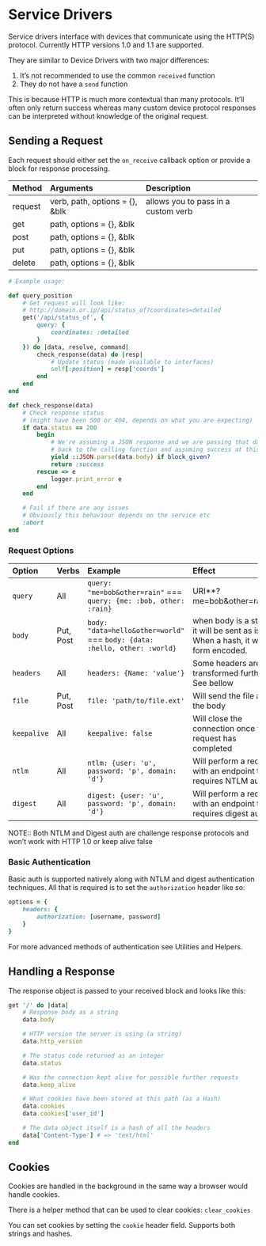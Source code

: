 # Service Drivers

Service drivers interface with devices that communicate using the HTTP\(S\) protocol. Currently HTTP versions 1.0 and 1.1 are supported.

They are similar to Device Drivers with two major differences:

1. It’s not recommended to use the common `received` function
2. They do not have a `send` function

This is because HTTP is much more contextual than many protocols. It’ll often only return success whereas many custom device protocol responses can be interpreted without knowledge of the original request.

## Sending a Request

Each request should either set the `on_receive` callback option or provide a block for response processing.

| Method | Arguments | Description |
| :--- | :--- | :--- |
| request | verb, path, options = {}, &blk | allows you to pass in a custom verb |
| get | path, options = {}, &blk |  |
| post | path, options = {}, &blk |  |
| put | path, options = {}, &blk |  |
| delete | path, options = {}, &blk |  |

```ruby
# Example usage:

def query_position
    # Get request will look like:
    # http://domain.or.ip/api/status_of?coordinates=detailed
    get('/api/status_of', {
        query: {
            coordinates: :detailed
        }
    }) do |data, resolve, command|
        check_response(data) do |resp|
            # Update status (made available to interfaces)
            self[:position] = resp['coords']
        end
    end
end

def check_response(data)
    # Check response status
    # (might have been 500 or 404, depends on what you are expecting)
    if data.status == 200
        begin
            # We're assuming a JSON response and we are passing that data
            # back to the calling function and assuming success at this point
            yield ::JSON.parse(data.body) if block_given?
            return :success
        rescue => e
            logger.print_error e
        end 
    end

    # Fail if there are any issues
    # Obviously this behaviour depends on the service etc
    :abort
end
```

### Request Options

| Option | Verbs | Example | Effect |
| :--- | :--- | :--- | :--- |
| `query` | All | `query: "me=bob&other=rain"` === `query: {me: :bob, other: :rain}` | URI**?me=bob&other=rain** |
| `body` | Put, Post | `body: "data=hello&other=world"` === `body: {data: :hello, other: :world}` | when body is a string it will be sent as is. When a hash, it will be form encoded. |
| `headers` | All | `headers: {Name: 'value'}` | Some headers are transformed further. See bellow |
| `file` | Put, Post | `file: 'path/to/file.ext'` | Will send the file as the body |
| `keepalive` | All | `keepalive: false` | Will close the connection once the request has completed |
| `ntlm` | All | `ntlm: {user: 'u', password: 'p', domain: 'd'}` | Will perform a request with an endpoint that requires NTLM auth |
| `digest` | All | `digest: {user: 'u', password: 'p', domain: 'd'}` | Will perform a request with an endpoint that requires digest auth |

NOTE:: Both NTLM and Digest auth are challenge response protocols and won’t work with HTTP 1.0 or keep alive false

### Basic Authentication

Basic auth is supported natively along with NTLM and digest authentication techniques. All that is required is to set the `authorization` header like so:

```ruby
options = {
    headers: {
        authorization: [username, password]
    }
}
```

For more advanced methods of authentication see Utilities and Helpers.

## Handling a Response

The response object is passed to your received block and looks like this:

```ruby
get '/' do |data|
    # Response body as a string
    data.body

    # HTTP version the server is using (a string)
    data.http_version

    # The status code returned as an integer
    data.status

    # Was the connection kept alive for possible further requests
    data.keep_alive

    # What cookies have been stored at this path (as a Hash)
    data.cookies
    data.cookies['user_id']

    # The data object itself is a hash of all the headers
    data['Content-Type'] # => 'text/html'
end
```

## Cookies

Cookies are handled in the background in the same way a browser would handle cookies.

There is a helper method that can be used to clear cookies: `clear_cookies`

You can set cookies by setting the `cookie` header field. Supports both strings and hashes.

